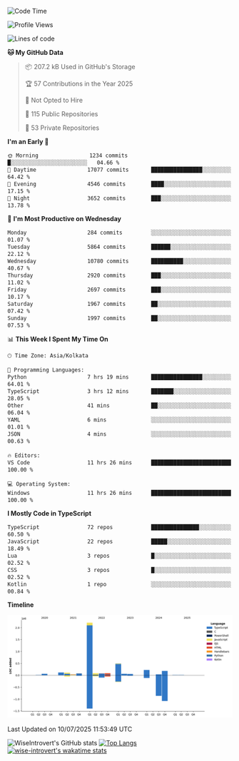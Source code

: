 <!--START_SECTION:waka-->
![Code Time](http://img.shields.io/badge/Code%20Time-2%2C386%20hrs%206%20mins-blue)

![Profile Views](http://img.shields.io/badge/Profile%20Views-5-blue)

![Lines of code](https://img.shields.io/badge/From%20Hello%20World%20I%27ve%20Written-3.9%20million%20lines%20of%20code-blue)

**🐱 My GitHub Data** 

> 📦 207.2 kB Used in GitHub's Storage 
 > 
> 🏆 57 Contributions in the Year 2025
 > 
> 🚫 Not Opted to Hire
 > 
> 📜 115 Public Repositories 
 > 
> 🔑 53 Private Repositories 
 > 
**I'm an Early 🐤** 

```text
🌞 Morning                1234 commits        █░░░░░░░░░░░░░░░░░░░░░░░░   04.66 % 
🌆 Daytime                17077 commits       ████████████████░░░░░░░░░   64.42 % 
🌃 Evening                4546 commits        ████░░░░░░░░░░░░░░░░░░░░░   17.15 % 
🌙 Night                  3652 commits        ███░░░░░░░░░░░░░░░░░░░░░░   13.78 % 
```
📅 **I'm Most Productive on Wednesday** 

```text
Monday                   284 commits         ░░░░░░░░░░░░░░░░░░░░░░░░░   01.07 % 
Tuesday                  5864 commits        ██████░░░░░░░░░░░░░░░░░░░   22.12 % 
Wednesday                10780 commits       ██████████░░░░░░░░░░░░░░░   40.67 % 
Thursday                 2920 commits        ███░░░░░░░░░░░░░░░░░░░░░░   11.02 % 
Friday                   2697 commits        ███░░░░░░░░░░░░░░░░░░░░░░   10.17 % 
Saturday                 1967 commits        ██░░░░░░░░░░░░░░░░░░░░░░░   07.42 % 
Sunday                   1997 commits        ██░░░░░░░░░░░░░░░░░░░░░░░   07.53 % 
```


📊 **This Week I Spent My Time On** 

```text
🕑︎ Time Zone: Asia/Kolkata

💬 Programming Languages: 
Python                   7 hrs 19 mins       ████████████████░░░░░░░░░   64.01 % 
TypeScript               3 hrs 12 mins       ███████░░░░░░░░░░░░░░░░░░   28.05 % 
Other                    41 mins             ██░░░░░░░░░░░░░░░░░░░░░░░   06.04 % 
YAML                     6 mins              ░░░░░░░░░░░░░░░░░░░░░░░░░   01.01 % 
JSON                     4 mins              ░░░░░░░░░░░░░░░░░░░░░░░░░   00.63 % 

🔥 Editors: 
VS Code                  11 hrs 26 mins      █████████████████████████   100.00 % 

💻 Operating System: 
Windows                  11 hrs 26 mins      █████████████████████████   100.00 % 
```

**I Mostly Code in TypeScript** 

```text
TypeScript               72 repos            ███████████████░░░░░░░░░░   60.50 % 
JavaScript               22 repos            █████░░░░░░░░░░░░░░░░░░░░   18.49 % 
Lua                      3 repos             █░░░░░░░░░░░░░░░░░░░░░░░░   02.52 % 
CSS                      3 repos             █░░░░░░░░░░░░░░░░░░░░░░░░   02.52 % 
Kotlin                   1 repo              ░░░░░░░░░░░░░░░░░░░░░░░░░   00.84 % 
```



**Timeline**

![Lines of Code chart](https://raw.githubusercontent.com/wise-introvert/wise-introvert/master/assets/bar_graph.png)


 Last Updated on 10/07/2025 11:53:49 UTC
<!--END_SECTION:waka-->

![WiseIntrovert's GitHub stats](https://github-readme-stats.vercel.app/api?username=wise-introvert&count_private=true&show_icons=true)
[![Top Langs](https://github-readme-stats.vercel.app/api/top-langs/?username=wise-introvert&langs_count=10)](https://github.com/anuraghazra/github-readme-stats)
[![wise-introvert's wakatime stats](https://github-readme-stats.vercel.app/api/wakatime?username=wiseintrovert)](https://github.com/anuraghazra/github-readme-stats)
